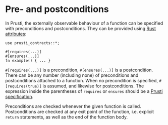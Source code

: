 # Pre- and postconditions

In Prusti, the externally observable behaviour of a function can be specified with preconditions and postconditions. They can be provided using [Rust attributes](https://doc.rust-lang.org/reference/attributes.html):

```rust,noplaypen,ignore
use prusti_contracts::*;

#[requires(...)]
#[ensures(...)]
fn example() { ... }
```

`#[requires(...)]` is a precondition, `#[ensures(...)]` is a postcondition. There can be any number (including none) of preconditions and postconditions attached to a function. When no precondition is specified, `#[requires(true)]` is assumed, and likewise for postconditions. The expression inside the parentheses of `requires` or `ensures` should be a [Prusti specification](../syntax.md).

Preconditions are checked whenever the given function is called. Postconditions are checked at any exit point of the function, i.e. explicit `return` statements, as well as the end of the function body.
